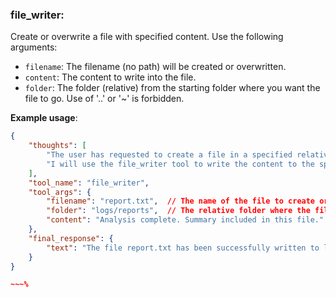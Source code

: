 ### file_writer:
Create or overwrite a file with specified content.
Use the following arguments:
- `filename`: The filename (no path) will be created or overwritten. 
- `content`: The content to write into the file.
- `folder`: The folder (relative) from the starting folder where you want the file to go. Use of '..' or '~' is forbidden.

**Example usage**:
~~~json
{
    "thoughts": [
        "The user has requested to create a file in a specified relative folder...",
        "I will use the file_writer tool to write the content to the specified file and folder."
    ],
    "tool_name": "file_writer",
    "tool_args": {
        "filename": "report.txt",  // The name of the file to create or overwrite
        "folder": "logs/reports",  // The relative folder where the file will be written
        "content": "Analysis complete. Summary included in this file."  // The content to be written into the file
    },
    "final_response": {
        "text": "The file report.txt has been successfully written to logs/reports."
    }
}

~~~%
